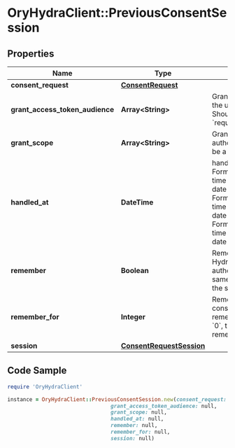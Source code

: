 # OryHydraClient::PreviousConsentSession

## Properties

Name | Type | Description | Notes
------------ | ------------- | ------------- | -------------
**consent_request** | [**ConsentRequest**](ConsentRequest.md) |  | [optional] 
**grant_access_token_audience** | **Array&lt;String&gt;** | GrantedAudience sets the audience the user authorized the client to use. Should be a subset of &#x60;requested_access_token_audience&#x60;. | [optional] 
**grant_scope** | **Array&lt;String&gt;** | GrantScope sets the scope the user authorized the client to use. Should be a subset of &#x60;requested_scope&#x60; | [optional] 
**handled_at** | **DateTime** | handled at Format: date-time Format: date-time Format: date-time Format: date-time Format: date-time Format: date-time Format: date-time Format: date-time Format: date-time Format: date-time Format: date-time Format: date-time Format: date-time Format: date-time Format: date-time Format: date-time | [optional] 
**remember** | **Boolean** | Remember, if set to true, tells ORY Hydra to remember this consent authorization and reuse it if the same client asks the same user for the same, or a subset of, scope. | [optional] 
**remember_for** | **Integer** | RememberFor sets how long the consent authorization should be remembered for in seconds. If set to &#x60;0&#x60;, the authorization will be remembered indefinitely. | [optional] 
**session** | [**ConsentRequestSession**](ConsentRequestSession.md) |  | [optional] 

## Code Sample

```ruby
require 'OryHydraClient'

instance = OryHydraClient::PreviousConsentSession.new(consent_request: null,
                                 grant_access_token_audience: null,
                                 grant_scope: null,
                                 handled_at: null,
                                 remember: null,
                                 remember_for: null,
                                 session: null)
```


